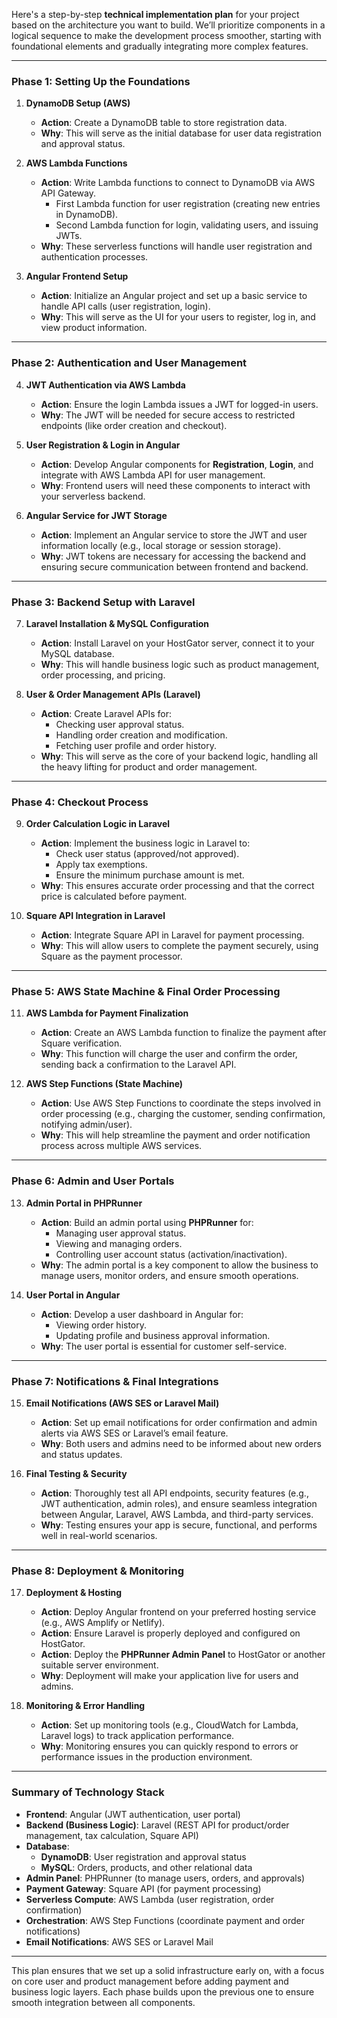 Here's a step-by-step **technical implementation plan** for your project based on the architecture you want to build. We’ll prioritize components in a logical sequence to make the development process smoother, starting with foundational elements and gradually integrating more complex features.

---

### **Phase 1: Setting Up the Foundations**

1. **DynamoDB Setup (AWS)**

   - **Action**: Create a DynamoDB table to store registration data.
   - **Why**: This will serve as the initial database for user data registration and approval status.

2. **AWS Lambda Functions**

   - **Action**: Write Lambda functions to connect to DynamoDB via AWS API Gateway.
     - First Lambda function for user registration (creating new entries in DynamoDB).
     - Second Lambda function for login, validating users, and issuing JWTs.
   - **Why**: These serverless functions will handle user registration and authentication processes.

3. **Angular Frontend Setup**
   - **Action**: Initialize an Angular project and set up a basic service to handle API calls (user registration, login).
   - **Why**: This will serve as the UI for your users to register, log in, and view product information.

---

### **Phase 2: Authentication and User Management**

4. **JWT Authentication via AWS Lambda**

   - **Action**: Ensure the login Lambda issues a JWT for logged-in users.
   - **Why**: The JWT will be needed for secure access to restricted endpoints (like order creation and checkout).

5. **User Registration & Login in Angular**

   - **Action**: Develop Angular components for **Registration**, **Login**, and integrate with AWS Lambda API for user management.
   - **Why**: Frontend users will need these components to interact with your serverless backend.

6. **Angular Service for JWT Storage**
   - **Action**: Implement an Angular service to store the JWT and user information locally (e.g., local storage or session storage).
   - **Why**: JWT tokens are necessary for accessing the backend and ensuring secure communication between frontend and backend.

---

### **Phase 3: Backend Setup with Laravel**

7. **Laravel Installation & MySQL Configuration**

   - **Action**: Install Laravel on your HostGator server, connect it to your MySQL database.
   - **Why**: This will handle business logic such as product management, order processing, and pricing.

8. **User & Order Management APIs (Laravel)**
   - **Action**: Create Laravel APIs for:
     - Checking user approval status.
     - Handling order creation and modification.
     - Fetching user profile and order history.
   - **Why**: This will serve as the core of your backend logic, handling all the heavy lifting for product and order management.

---

### **Phase 4: Checkout Process**

9. **Order Calculation Logic in Laravel**

   - **Action**: Implement the business logic in Laravel to:
     - Check user status (approved/not approved).
     - Apply tax exemptions.
     - Ensure the minimum purchase amount is met.
   - **Why**: This ensures accurate order processing and that the correct price is calculated before payment.

10. **Square API Integration in Laravel**
    - **Action**: Integrate Square API in Laravel for payment processing.
    - **Why**: This will allow users to complete the payment securely, using Square as the payment processor.

---

### **Phase 5: AWS State Machine & Final Order Processing**

11. **AWS Lambda for Payment Finalization**

    - **Action**: Create an AWS Lambda function to finalize the payment after Square verification.
    - **Why**: This function will charge the user and confirm the order, sending back a confirmation to the Laravel API.

12. **AWS Step Functions (State Machine)**
    - **Action**: Use AWS Step Functions to coordinate the steps involved in order processing (e.g., charging the customer, sending confirmation, notifying admin/user).
    - **Why**: This will help streamline the payment and order notification process across multiple AWS services.

---

### **Phase 6: Admin and User Portals**

13. **Admin Portal in PHPRunner**

    - **Action**: Build an admin portal using **PHPRunner** for:
      - Managing user approval status.
      - Viewing and managing orders.
      - Controlling user account status (activation/inactivation).
    - **Why**: The admin portal is a key component to allow the business to manage users, monitor orders, and ensure smooth operations.

14. **User Portal in Angular**
    - **Action**: Develop a user dashboard in Angular for:
      - Viewing order history.
      - Updating profile and business approval information.
    - **Why**: The user portal is essential for customer self-service.

---

### **Phase 7: Notifications & Final Integrations**

15. **Email Notifications (AWS SES or Laravel Mail)**

    - **Action**: Set up email notifications for order confirmation and admin alerts via AWS SES or Laravel’s email feature.
    - **Why**: Both users and admins need to be informed about new orders and status updates.

16. **Final Testing & Security**
    - **Action**: Thoroughly test all API endpoints, security features (e.g., JWT authentication, admin roles), and ensure seamless integration between Angular, Laravel, AWS Lambda, and third-party services.
    - **Why**: Testing ensures your app is secure, functional, and performs well in real-world scenarios.

---

### **Phase 8: Deployment & Monitoring**

17. **Deployment & Hosting**

    - **Action**: Deploy Angular frontend on your preferred hosting service (e.g., AWS Amplify or Netlify).
    - **Action**: Ensure Laravel is properly deployed and configured on HostGator.
    - **Action**: Deploy the **PHPRunner Admin Panel** to HostGator or another suitable server environment.
    - **Why**: Deployment will make your application live for users and admins.

18. **Monitoring & Error Handling**
    - **Action**: Set up monitoring tools (e.g., CloudWatch for Lambda, Laravel logs) to track application performance.
    - **Why**: Monitoring ensures you can quickly respond to errors or performance issues in the production environment.

---

### **Summary of Technology Stack**

- **Frontend**: Angular (JWT authentication, user portal)
- **Backend (Business Logic)**: Laravel (REST API for product/order management, tax calculation, Square API)
- **Database**:
  - **DynamoDB**: User registration and approval status
  - **MySQL**: Orders, products, and other relational data
- **Admin Panel**: PHPRunner (to manage users, orders, and approvals)
- **Payment Gateway**: Square API (for payment processing)
- **Serverless Compute**: AWS Lambda (user registration, order confirmation)
- **Orchestration**: AWS Step Functions (coordinate payment and order notifications)
- **Email Notifications**: AWS SES or Laravel Mail

---

This plan ensures that we set up a solid infrastructure early on, with a focus on core user and product management before adding payment and business logic layers. Each phase builds upon the previous one to ensure smooth integration between all components.
